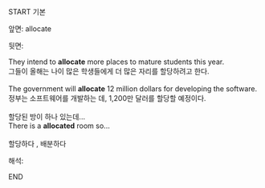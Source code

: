 START
기본

앞면:
allocate


뒷면:
<div>They intend to <strong>allocate</strong> more places to mature students this year. </div><div><div>그들이 올해는 나이 많은 학생들에게 더 많은 자리를 할당하려고 한다.</div></div><div><br></div><div><div>The government will <strong>allocate</strong> 12 million dollars for developing the software. </div><div><div>정부는 소프트웨어를 개발하는 데, 1,200만 달러를 할당할 예정이다.</div></div></div><div><div><div><br></div><div>할당된 방이 하나 있는데...</div></div><div><div>There is a <strong>allocated</strong> room so...</div></div></div><div><br></div><div>할당하다 , 배분하다</div>


해석:

END